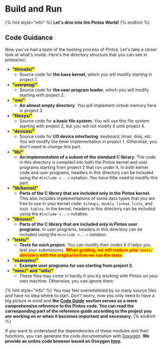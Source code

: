 # Build and Run

{% hint style="info" %}
**Let's dive into the Pintos World!**
{% endhint %}

## Code Guidance

Now you've had a taste of the booting process of Pintos. Let's take a closer look at what's inside. Here's the directory structure that you can see in pintos/src:

* <mark style="color:blue;">**"threads/"**</mark>
  * Source code for **the base kernel**, which you will modify starting in project 1.
* <mark style="color:blue;">**"userprog/"**</mark>
  * Source code for **the user program loader**, which you will modify starting with project 2.
* <mark style="color:blue;">**"vm/"**</mark>
  * **An almost empty directory**. You will implement virtual memory here in project 3.
* <mark style="color:blue;">**"filesys/"**</mark>
  * Source code for **a basic file system**. You will use this file system starting with project 2, but you will not modify it until project 4.
* <mark style="color:blue;">**"devices/"**</mark>
  * Source code for **I/O device interfacing**: keyboard, timer, disk, etc. You will modify the timer implementation in project 1. Otherwise, you don't need to change this part.
* <mark style="color:blue;">**"lib/"**</mark>
  * **An implementation of a subset of the standard C library**. The code in this directory is compiled into both the Pintos kernel and user programs starting from project 2 that run under it. In both kernel code and user programs, headers in this directory can be included using the `#include <...>` notation. You have little need to modify this part.
* <mark style="color:blue;">**"lib/kernel/"**</mark>
  * **Parts of the C library that are included only in the Pintos kernel.** This also includes implementations of some data types that you are free to use in your kernel code: `bitmaps`, `doubly linked lists`, and `hash tables`. In the kernel, headers in this directory can be included using the `#include <...>` notation.
* <mark style="color:blue;">**"lib/user/"**</mark>
  * **Parts of the C library that are included only in Pintos user programs.** In user programs, headers in this directory can be included using the `#include <...>` notation.
* <mark style="color:blue;">**"tests/"**</mark>
  * **Tests for each project.** You can modify their codes if it helps you test your submissions. <mark style="color:red;">**When grading, we will replace your**</mark> <mark style="color:red;"></mark><mark style="color:red;"></mark> <mark style="color:red;">**`tests/`**</mark> <mark style="color:red;">**directory with the original before we run the tests.**</mark>
* <mark style="color:blue;">**"examples/"**</mark>
  * **Example user programs for use starting from project 2.**
* <mark style="color:blue;">**"misc/" and "utils/"**</mark>
  * These files may come in handy if you try working with Pintos on your own machine. Otherwise, you can ignore them.

{% hint style="info" %}
You may feel overwhelmed by so many source files and have no idea where to start. Don't worry, now you only need to have a big picture in mind and **the** [**Code Guide**](../../appendix/reference-guide/) **section serves as a more comprehensive reference to the Pintos code. You can read the corresponding part of the reference guide according to the project you are working on or when it becomes important and necessary.**
{% endhint %}

If you want to understand the dependencies of these modules and their functions, you can generate the code documentation with [Doxygen](https://www.doxygen.nl/index.html). **We provide an online code browser based on Doxygen** [**here**](https://pku-os.github.io/pintos-doxygen/html/)**.**
